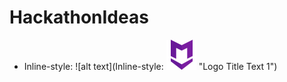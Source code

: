 # HackathonIdeas

* Inline-style: 
![alt text](Inline-style: 
![alt text](https://github.com/adam-p/markdown-here/raw/master/src/common/images/icon48.png "Logo Title Text 1")
 "Logo Title Text 1")
